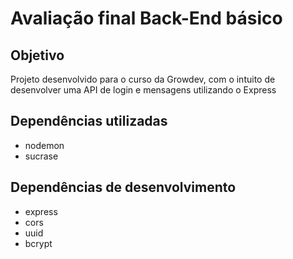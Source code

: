 # Avaliação final Back-End básico

## Objetivo
Projeto desenvolvido para o curso da Growdev, com o intuito de desenvolver uma API de login e mensagens utilizando o Express

## Dependências utilizadas
* nodemon
* sucrase

## Dependências de desenvolvimento
* express
* cors
* uuid
* bcrypt
